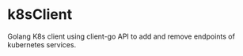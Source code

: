 # k8sClient
Golang K8s client using client-go API to add and remove endpoints of kubernetes services.
